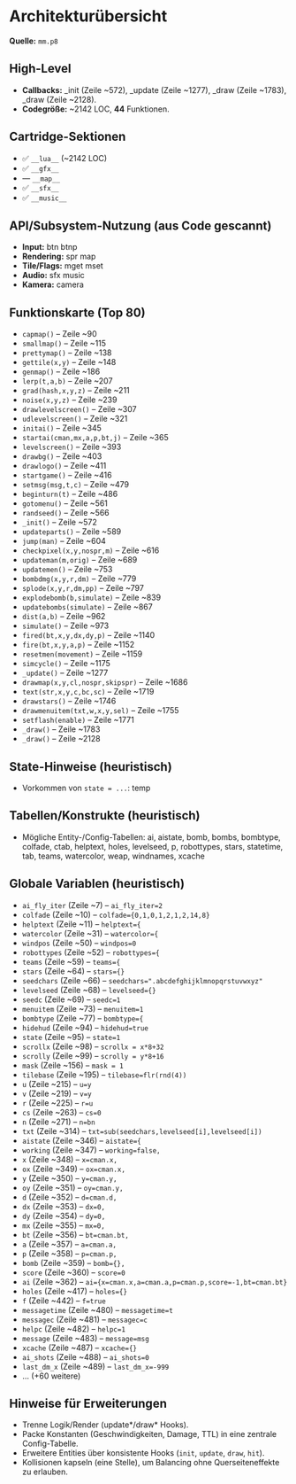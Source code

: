 # Architekturübersicht

**Quelle:** `mm.p8`

## High-Level

- **Callbacks:** _init (Zeile ~572), _update (Zeile ~1277), _draw (Zeile ~1783), _draw (Zeile ~2128).
- **Codegröße:** ~2142 LOC, **44** Funktionen.

## Cartridge-Sektionen

- ✅ `__lua__` (~2142 LOC)
- ✅ `__gfx__`
- — `__map__`
- ✅ `__sfx__`
- ✅ `__music__`

## API/Subsystem-Nutzung (aus Code gescannt)

- **Input:** btn btnp
- **Rendering:** spr  map
- **Tile/Flags:** mget mset
- **Audio:** sfx music
- **Kamera:** camera

## Funktionskarte (Top 80)

- `capmap()` – Zeile ~90
- `smallmap()` – Zeile ~115
- `prettymap()` – Zeile ~138
- `gettile(x,y)` – Zeile ~148
- `genmap()` – Zeile ~186
- `lerp(t,a,b)` – Zeile ~207
- `grad(hash,x,y,z)` – Zeile ~211
- `noise(x,y,z)` – Zeile ~239
- `drawlevelscreen()` – Zeile ~307
- `udlevelscreen()` – Zeile ~321
- `initai()` – Zeile ~345
- `startai(cman,mx,a,p,bt,j)` – Zeile ~365
- `levelscreen()` – Zeile ~393
- `drawbg()` – Zeile ~403
- `drawlogo()` – Zeile ~411
- `startgame()` – Zeile ~416
- `setmsg(msg,t,c)` – Zeile ~479
- `beginturn(t)` – Zeile ~486
- `gotomenu()` – Zeile ~561
- `randseed()` – Zeile ~566
- `_init()` – Zeile ~572
- `updateparts()` – Zeile ~589
- `jump(man)` – Zeile ~604
- `checkpixel(x,y,nospr,m)` – Zeile ~616
- `updateman(m,orig)` – Zeile ~689
- `updatemen()` – Zeile ~753
- `bombdmg(x,y,r,dm)` – Zeile ~779
- `splode(x,y,r,dm,pp)` – Zeile ~797
- `explodebomb(b,simulate)` – Zeile ~839
- `updatebombs(simulate)` – Zeile ~867
- `dist(a,b)` – Zeile ~962
- `simulate()` – Zeile ~973
- `fired(bt,x,y,dx,dy,p)` – Zeile ~1140
- `fire(bt,x,y,a,p)` – Zeile ~1152
- `resetmen(movement)` – Zeile ~1159
- `simcycle()` – Zeile ~1175
- `_update()` – Zeile ~1277
- `drawmap(x,y,cl,nospr,skipspr)` – Zeile ~1686
- `text(str,x,y,c,bc,sc)` – Zeile ~1719
- `drawstars()` – Zeile ~1746
- `drawmenuitem(txt,w,x,y,sel)` – Zeile ~1755
- `setflash(enable)` – Zeile ~1771
- `_draw()` – Zeile ~1783
- `_draw()` – Zeile ~2128

## State-Hinweise (heuristisch)

- Vorkommen von `state = ...`: temp

## Tabellen/Konstrukte (heuristisch)

- Mögliche Entity-/Config-Tabellen: ai, aistate, bomb, bombs, bombtype, colfade, ctab, helptext, holes, levelseed, p, robottypes, stars, statetime, tab, teams, watercolor, weap, windnames, xcache

## Globale Variablen (heuristisch)

- `ai_fly_iter` (Zeile ~7) – `ai_fly_iter=2`
- `colfade` (Zeile ~10) – `colfade={0,1,0,1,2,1,2,14,8}`
- `helptext` (Zeile ~11) – `helptext={`
- `watercolor` (Zeile ~31) – `watercolor={`
- `windpos` (Zeile ~50) – `windpos=0`
- `robottypes` (Zeile ~52) – `robottypes={`
- `teams` (Zeile ~59) – `teams={`
- `stars` (Zeile ~64) – `stars={}`
- `seedchars` (Zeile ~66) – `seedchars=".abcdefghijklmnopqrstuvwxyz"`
- `levelseed` (Zeile ~68) – `levelseed={}`
- `seedc` (Zeile ~69) – `seedc=1`
- `menuitem` (Zeile ~73) – `menuitem=1`
- `bombtype` (Zeile ~77) – `bombtype={`
- `hidehud` (Zeile ~94) – `hidehud=true`
- `state` (Zeile ~95) – `state=1`
- `scrollx` (Zeile ~98) – `scrollx = x*8+32`
- `scrolly` (Zeile ~99) – `scrolly = y*8+16`
- `mask` (Zeile ~156) – `mask = 1`
- `tilebase` (Zeile ~195) – `tilebase=flr(rnd(4))`
- `u` (Zeile ~215) – `u=y`
- `v` (Zeile ~219) – `v=y`
- `r` (Zeile ~225) – `r=u`
- `cs` (Zeile ~263) – `cs=0`
- `n` (Zeile ~271) – `n=bn`
- `txt` (Zeile ~314) – `txt=sub(seedchars,levelseed[i],levelseed[i])`
- `aistate` (Zeile ~346) – `aistate={`
- `working` (Zeile ~347) – `working=false,`
- `x` (Zeile ~348) – `x=cman.x,`
- `ox` (Zeile ~349) – `ox=cman.x,`
- `y` (Zeile ~350) – `y=cman.y,`
- `oy` (Zeile ~351) – `oy=cman.y,`
- `d` (Zeile ~352) – `d=cman.d,`
- `dx` (Zeile ~353) – `dx=0,`
- `dy` (Zeile ~354) – `dy=0,`
- `mx` (Zeile ~355) – `mx=0,`
- `bt` (Zeile ~356) – `bt=cman.bt,`
- `a` (Zeile ~357) – `a=cman.a,`
- `p` (Zeile ~358) – `p=cman.p,`
- `bomb` (Zeile ~359) – `bomb={},`
- `score` (Zeile ~360) – `score=0`
- `ai` (Zeile ~362) – `ai={x=cman.x,a=cman.a,p=cman.p,score=-1,bt=cman.bt}`
- `holes` (Zeile ~417) – `holes={}`
- `f` (Zeile ~442) – `f=true`
- `messagetime` (Zeile ~480) – `messagetime=t`
- `messagec` (Zeile ~481) – `messagec=c`
- `helpc` (Zeile ~482) – `helpc=1`
- `message` (Zeile ~483) – `message=msg`
- `xcache` (Zeile ~487) – `xcache={}`
- `ai_shots` (Zeile ~488) – `ai_shots=0`
- `last_dm_x` (Zeile ~489) – `last_dm_x=-999`
- … (+60 weitere)

## Hinweise für Erweiterungen

- Trenne Logik/Render (update*/draw* Hooks).
- Packe Konstanten (Geschwindigkeiten, Damage, TTL) in eine zentrale Config-Tabelle.
- Erweitere Entities über konsistente Hooks (`init`, `update`, `draw`, `hit`).
- Kollisionen kapseln (eine Stelle), um Balancing ohne Querseiteneffekte zu erlauben.
